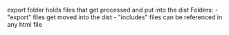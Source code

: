 export folder holds files that get processed and put into the dist
Folders:
	- "export" files get moved into the dist
	- "includes" files can be referenced in any html file